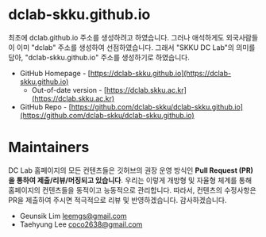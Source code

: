 # dclab-skku.github.io

최초에 dclab.github.io 주소를 생성하려고 하였습니다. 그러나 애석하게도 외국사람들이 이미 "dclab" 주소를 생성하여 선점하였습니다. 그래서  "SKKU DC Lab"의 의미를 담아, "dclab-skku.github.io" 주소를 생성하기로 하였습니다. 

* GitHub Homepage - [https://dclab-skku.github.io](https://dclab-skku.github.io)
  * Out-of-date version - [https://dclab.skku.ac.kr](https://dclab.skku.ac.kr)
* GitHub Repo - [https://github.com/dclab-skku/dclab-skku.github.io](https://github.com/dclab-skku/dclab-skku.github.io)




# Maintainers
DC Lab 홈페이지의 모든 컨텐츠들은 깃허브의 권장 운영 방식인 **Pull Request (PR)을 통하여 제출/리뷰/머징되고 있습니다**. 우리는 이렇게 개방형 및 자율형 체계를 통해 홈페이지의 컨텐츠들을 동적이고 능동적으로 관리합니다. 따라서, 컨텐츠의 수정사항은 PR을 제출하여 주시면 적극적으로 리뷰 및 반영하겠습니다. 감사하겠습니다. 
* Geunsik Lim <leemgs@gmail.com>
* Taehyung Lee <coco2638@gmail.com>


